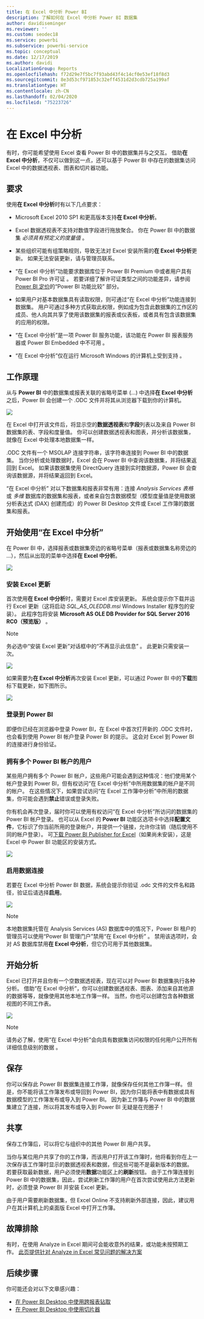 ```yaml
---
title: 在 Excel 中分析 Power BI
description: 了解如何在 Excel 中分析 Power BI 数据集
author: davidiseminger
ms.reviewer: ''
ms.custom: seodec18
ms.service: powerbi
ms.subservice: powerbi-service
ms.topic: conceptual
ms.date: 12/17/2019
ms.author: davidi
LocalizationGroup: Reports
ms.openlocfilehash: f72d29e7f5bc7f93abd43f4c14cf0e53ef18f8d3
ms.sourcegitcommit: 8e3d53cf971853c32eff4531d2d3cdb725a199af
ms.translationtype: HT
ms.contentlocale: zh-CN
ms.lasthandoff: 02/04/2020
ms.locfileid: "75223726"
---
```

# <a name="analyze-in-excel"></a>在 Excel 中分析
有时，你可能希望使用 Excel 查看 Power BI 中的数据集并与之交互。 借助**在 Excel 中分析**，不仅可以做到这一点，还可以基于 Power BI 中存在的数据集访问 Excel 中的数据透视表、图表和切片器功能。

## <a name="requirements"></a>要求
使用**在 Excel 中分析**时有以下几点要求：

* Microsoft Excel 2010 SP1 和更高版本支持**在 Excel 中分析**。

* Excel 数据透视表不支持对数值字段进行拖放聚合。 你在 Power BI 中的数据集 *必须具有预定义的度量值* 。
* 某些组织可能有组策略规则，导致无法对 Excel 安装所需的**在 Excel 中分析**更新。 如果无法安装更新，请与管理员联系。
* “在 Excel 中分析”功能要求数据库位于 Power BI Premium 中或者用户具有 Power BI Pro 许可证  。 若要详细了解许可证类型之间的功能差异，请参阅 [Power BI 定价](https://powerbi.microsoft.com/pricing/)的“Power BI 功能比较”  部分。
* 如果用户对基本数据集具有读取权限，则可通过“在 Excel 中分析”功能连接到数据集。  用户可通过多种方式获取此权限，例如成为包含此数据集的工作区的成员、他人向其共享了使用该数据集的报表或仪表板，或者具有包含该数据集的应用的权限。
* “在 Excel 中分析”是一项 Power BI 服务功能，该功能在 Power BI 报表服务器或 Power BI Embedded 中不可用  。 
* “在 Excel 中分析”仅在运行 Microsoft Windows 的计算机上受到支持  。

## <a name="how-does-it-work"></a>工作原理
从与 **Power BI** 中的数据集或报表关联的省略号菜单 (…) 中选择**在 Excel 中分析**之后，Power BI 会创建一个 .ODC 文件并将其从浏览器下载到你的计算机。

![](media/service-analyze-in-excel/power-bi-analyze-in-excel.png)

在 Excel 中打开该文件后，将显示空的**数据透视表**和**字段**列表以及来自 Power BI 数据集的表、字段和度量值。 你可以创建数据透视表和图表，并分析该数据集，就像在 Excel 中处理本地数据集一样。

.ODC 文件有一个 MSOLAP 连接字符串，该字符串连接到 Power BI 中的数据集。 当你分析或处理数据时，Excel 会在 Power BI 中查询该数据集，并将结果返回到 Excel。 如果该数据集使用 DirectQuery 连接到实时数据源，Power BI 会查询该数据源，并将结果返回到 Excel。

“在 Excel 中分析”  对以下数据集和报表非常有用：连接 *Analysis Services 表格* 或 *多维* 数据库的数据集和报表，或者来自包含数据模型（模型度量值是使用数据分析表达式 (DAX) 创建而成）的 Power BI Desktop 文件或 Excel 工作簿的数据集和报表。

## <a name="get-started-with-analyze-in-excel"></a>开始使用“在 Excel 中分析”
在 Power BI 中，选择报表或数据集旁边的省略号菜单（报表或数据集名称旁边的 ...），然后从出现的菜单中选择**在 Excel 中分析**。

![](media/service-analyze-in-excel/power-bi-analyze-menu.png)

### <a name="install-excel-updates"></a>安装 Excel 更新
首次使用**在 Excel 中分析**时，需要对 Excel 库安装更新。 系统会提示你下载并运行 Excel 更新（这将启动 *SQL_AS_OLEDDB.msi* Windows Installer 程序包的安装）。 此程序包将安装 **Microsoft AS OLE DB Provider for SQL Server 2016 RC0（预览版）** 。

> [!NOTE]
> 务必选中“安装 Excel 更新”对话框中的“不再显示此信息”   。 此更新只需安装一次。
> 
> 

![](media/service-analyze-in-excel/pbi_anlz_excel_dontshow.png)

如果需要为**在 Excel 中分析**再次安装 Excel 更新，可以通过 Power BI 中的**下载**图标下载更新，如下图所示。

![](media/service-analyze-in-excel/pbi_anlz_excel_download_again.png)

### <a name="sign-in-to-power-bi"></a>登录到 Power BI
即便你已经在浏览器中登录 Power BI，在 Excel 中首次打开新的 .ODC 文件时，也会看到使用 Power BI 帐户登录 Power BI 的提示。 这会对 Excel 到 Power BI 的连接进行身份验证。

### <a name="users-with-multiple-power-bi-accounts"></a>拥有多个 Power BI 帐户的用户
某些用户拥有多个 Power BI 帐户，这些用户可能会遇到这种情况：他们使用某个帐户登录到 Power BI，但有权访问“在 Excel 中分析”中所用数据集的帐户是不同的帐户。 在这些情况下，如果尝试访问“在 Excel 工作簿中分析”中所用的数据集，你可能会遇到**禁止**错误或登录失败。

你有机会再次登录，届时你可以使用有权访问“在 Excel 中分析”所访问的数据集的 Power BI 帐户登录。 也可以从 Excel 的 **Power BI** 功能区选项卡中选择**配置文件**，它标识了你当前所用的登录帐户，并提供一个链接，允许你注销（随后使用不同的帐户登录）。 可[下载 Power BI Publisher for Excel](https://www.microsoft.com/download/details.aspx?id=50729)（如果尚未安装），这是 Excel 中 Power BI 功能区的安装方式。

![](media/service-analyze-in-excel/pbi_anlz_excel_profile.png)

### <a name="enable-data-connections"></a>启用数据连接
若要在 Excel 中分析 Power BI 数据，系统会提示你验证 .odc 文件的文件名和路径，验证后请选择**启用**。

![](media/service-analyze-in-excel/pbi_anlz_excel_enable.png)

> [!NOTE]
> 本地数据集托管在 Analysis Services (AS) 数据库中的情况下，Power BI 租户的管理员可以使用“Power BI 管理门户”禁用“在 Excel 中分析”   。 禁用该选项时，会对 AS 数据库禁用**在 Excel 中分析**，但它仍可用于其他数据集。
> 
> 

## <a name="analyze-away"></a>开始分析
Excel 已打开并且你有一个空数据透视表，现在可以对 Power BI 数据集执行各种分析。 借助“在 Excel 中分析”，你可以创建数据透视表、图表、添加来自其他源的数据等等，就像使用其他本地工作簿一样。 当然，你也可以创建包含各种数据视图的不同工作表。

![](media/service-analyze-in-excel/pbi_anlz_excel_chart.png)

> [!NOTE]
> 请务必了解，使用“在 Excel 中分析”会向具有数据集访问权限的任何用户公开所有详细信息级别的数据  。
> 
> 

## <a name="save"></a>保存
你可以保存此 Power BI 数据集连接工作簿，就像保存任何其他工作簿一样。 但是，你不能将该工作簿发布或导回到 Power BI，因为你只能将表中有数据或具有数据模型的工作簿发布或导入到 Power BI。 因为新工作簿与 Power BI 中的数据集建立了连接，所以将其发布或导入到 Power BI 无疑是在兜圈子！

## <a name="share"></a>共享
保存工作簿后，可以将它与组织中的其他 Power BI 用户共享。

当你与某位用户共享了你的工作簿，而该用户打开该工作簿时，他将看到你在上一次保存该工作簿时显示的数据透视表和数据，但这些可能不是最新版本的数据。 若要获取最新数据，用户必须使用**数据**功能区上的**刷新**按钮。 由于工作簿连接到 Power BI 中的数据集，因此，尝试刷新工作簿的用户在首次尝试使用此方法更新时，必须登录 Power BI 并安装 Excel 更新。

由于用户需要刷新数据集，但 Excel Online 不支持刷新外部连接，因此，建议用户在其计算机上的桌面版 Excel 中打开工作簿。

## <a name="troubleshooting"></a>故障排除
有时，在使用 Analyze in Excel 期间可会能收意外的结果，或功能未按预期工作。 [此页提供针对 Analyze in Excel 常见问题的解决方案](desktop-troubleshooting-analyze-in-excel.md)

## <a name="next-steps"></a>后续步骤

你可能还会对以下文章感兴趣：

* [在 Power BI Desktop 中使用跨报表钻取](desktop-cross-report-drill-through.md)
* [在 Power BI Desktop 中使用切片器](visuals/power-bi-visualization-slicers.md)

